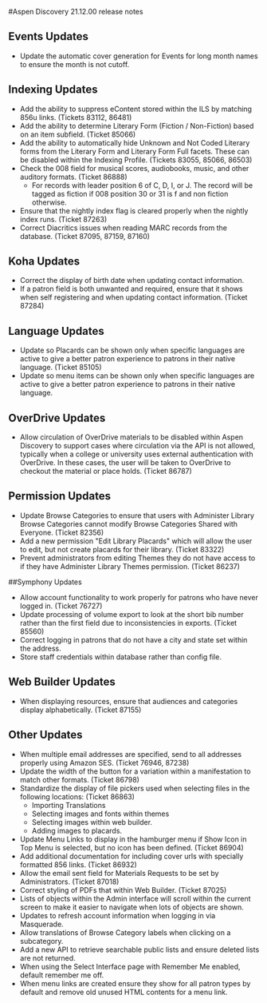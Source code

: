 #Aspen Discovery 21.12.00 release notes

## Events Updates
- Update the automatic cover generation for Events for long month names to ensure the month is not cutoff. 

## Indexing Updates
- Add the ability to suppress eContent stored within the ILS by matching 856u links. (Tickets 83112, 86481)
- Add the ability to determine Literary Form (Fiction / Non-Fiction) based on an item subfield. (Ticket 85066)
- Add the ability to automatically hide Unknown and Not Coded Literary forms from the Literary Form and Literary Form Full facets.  These can be disabled within the Indexing Profile. (Tickets 83055, 85066, 86503)
- Check the 008 field for musical scores, audiobooks, music, and other auditory formats. (Ticket 86888)
  - For records with leader position 6 of C, D, I, or J.  The record will be tagged as fiction if 008 position 30 or 31 is f and non fiction otherwise. 
- Ensure that the nightly index flag is cleared properly when the nightly index runs. (Ticket 87263)
- Correct Diacritics issues when reading MARC records from the database. (Ticket 87095, 87159, 87160)

## Koha Updates
- Correct the display of birth date when updating contact information. 
- If a patron field is both unwanted and required, ensure that it shows when self registering and when updating contact information. (Ticket 87284) 

## Language Updates
- Update so Placards can be shown only when specific languages are active to give a better patron experience to patrons in their native language. (Ticket 85105)
- Update so menu items can be shown only when specific languages are active to give a better patron experience to patrons in their native language.

## OverDrive Updates
- Allow circulation of OverDrive materials to be disabled within Aspen Discovery to support cases where circulation via the API is not allowed, typically when a college or university uses external authentication with OverDrive.  In these cases, the user will be taken to OverDrive to checkout the material or place holds. (Ticket 86787)

## Permission Updates
- Update Browse Categories to ensure that users with Administer Library Browse Categories cannot modify Browse Categories Shared with Everyone. (Ticket 82356)
- Add a new permission "Edit Library Placards" which will allow the user to edit, but not create placards for their library. (Ticket 83322) 
- Prevent administrators from editing Themes they do not have access to if they have Administer Library Themes permission. (Ticket 86237)

##Symphony Updates
- Allow account functionality to work properly for patrons who have never logged in. (Ticket 76727)
- Update processing of volume export to look at the short bib number rather than the first field due to inconsistencies in exports. (Ticket 85560)
- Correct logging in patrons that do not have a city and state set within the address. 
- Store staff credentials within database rather than config file.  

## Web Builder Updates
- When displaying resources, ensure that audiences and categories display alphabetically. (Ticket 87155)

## Other Updates
- When multiple email addresses are specified, send to all addresses properly using Amazon SES. (Ticket 76946, 87238)
- Update the width of the button for a variation within a manifestation to match other formats. (Ticket 86798)
- Standardize the display of file pickers used when selecting files in the following locations: (Ticket 86863)
  - Importing Translations
  - Selecting images and fonts within themes
  - Selecting images within web builder.
  - Adding images to placards.
- Update Menu Links to display in the hamburger menu if Show Icon in Top Menu is selected, but no icon has been defined. (Ticket 86904)
- Add additional documentation for including cover urls with specially formatted 856 links. (Ticket 86932)
- Allow the email sent field for Materials Requests to be set by Administrators. (Ticket 87018)
- Correct styling of PDFs that within Web Builder. (Ticket 87025)
- Lists of objects within the Admin interface will scroll within the current screen to make it easier to navigate when lots of objects are shown.
- Updates to refresh account information when logging in via Masquerade. 
- Allow translations of Browse Category labels when clicking on a subcategory. 
- Add a new API to retrieve searchable public lists and ensure deleted lists are not returned. 
- When using the Select Interface page with Remember Me enabled, default remember me off.
- When menu links are created ensure they show for all patron types by default and remove old unused HTML contents for a menu link. 